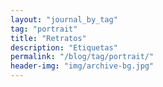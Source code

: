 ```yaml
---
layout: "journal_by_tag"
tag: "portrait"
title: "Retratos"
description: "Etiquetas"
permalink: "/blog/tag/portrait/"
header-img: "img/archive-bg.jpg"
---
```

